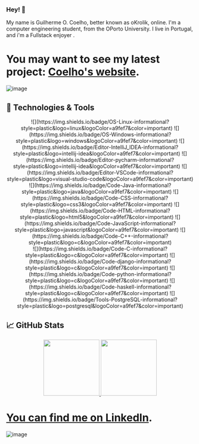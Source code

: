 ### Hey! 👋

My name is Guilherme O. Coelho, better known as oKrolik, online. I'm a computer engineering student, from the OPorto University. I live in Portugal, and i'm a Fullstack enjoyer . 



# You may want to see my latest project: [Coelho's website][2].

![image](https://user-images.githubusercontent.com/93000522/193672667-ec64323f-52a2-4c70-b52e-003ea15afcd5.png)

## 🔧 Technologies & Tools
<div align="center">
  ![](https://img.shields.io/badge/OS-Linux-informational?style=plastic&logo=linux&logoColor=a9fef7&color=important)
  ![](https://img.shields.io/badge/OS-Windows-informational?style=plastic&logo=windows&logoColor=a9fef7&color=important)   
  ![](https://img.shields.io/badge/Editor-IntelliJ_IDEA-informational?style=plastic&logo=intellij-idea&logoColor=a9fef7&color=important)
  ![](https://img.shields.io/badge/Editor-pycharm-informational?style=plastic&logo=intellij-idea&logoColor=a9fef7&color=important)
  ![](https://img.shields.io/badge/Editor-VSCode-informational?style=plastic&logo=visual-studio-code&logoColor=a9fef7&color=important)   
</div>
<div align="center">
  ![](https://img.shields.io/badge/Code-Java-informational?style=plastic&logo=java&logoColor=a9fef7&color=important)
  ![](https://img.shields.io/badge/Code-CSS-informational?style=plastic&logo=css3&logoColor=a9fef7&color=important)
  ![](https://img.shields.io/badge/Code-HTML-informational?style=plastic&logo=html5&logoColor=a9fef7&color=important)
  ![](https://img.shields.io/badge/Code-JavaScript-informational?style=plastic&logo=javascript&logoColor=a9fef7&color=important)
  ![](https://img.shields.io/badge/Code-C++-informational?style=plastic&logo=c&logoColor=a9fef7&color=important)
</div>
<div align="center">
  ![](https://img.shields.io/badge/Code-C-informational?style=plastic&logo=c&logoColor=a9fef7&color=important)
  ![](https://img.shields.io/badge/Code-django-informational?style=plastic&logo=c&logoColor=a9fef7&color=important)
  ![](https://img.shields.io/badge/Code-python-informational?style=plastic&logo=c&logoColor=a9fef7&color=important)
  ![](https://img.shields.io/badge/Code-haskell-informational?style=plastic&logo=c&logoColor=a9fef7&color=important)
  ![](https://img.shields.io/badge/Tools-PostgreSQL-informational?style=plastic&logo=postgresql&logoColor=a9fef7&color=important)
</div>


## &#x1f4c8; GitHub Stats

<div align="center">
  <a href="https://github.com/oKrolik">
  <img height="150em" src="https://github-readme-stats.vercel.app/api?username=oKrolik&show_icons=true&theme=dracula&include_all_commits=true&count_private=true"/>
  <img height="150em" src="https://github-readme-stats.vercel.app/api/top-langs/?username=oKrolik&layout=compact&langs_count=7&theme=dracula"/>
</div>

# You can find me on [LinkedIn][1].

![image](https://user-images.githubusercontent.com/93000522/193674361-97b053dc-c077-4f39-bf36-b251453a7b1e.png)</a>

[1]: https://www.linkedin.com/in/guilherme-coelho-a044ab1b6/
[2]: http://gcoelho.epizy.com/
